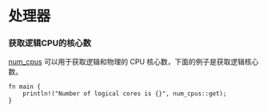 # 处理器

### 获取逻辑CPU的核心数

[num_cpus](https://docs.rs/num_cpus/latest/num_cpus/) 可以用于获取逻辑和物理的 CPU 核心数，下面的例子是获取逻辑核心数。

```rust,editable
fn main {
    println!("Number of logical cores is {}", num_cpus::get);
}
```
